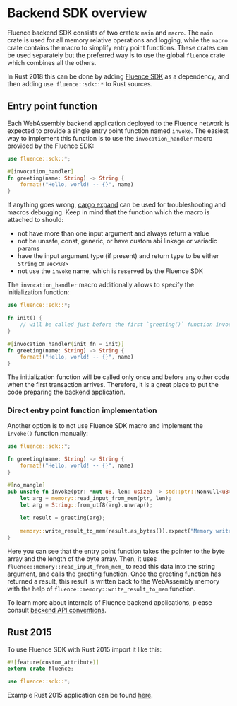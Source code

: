 # Backend SDK overview

Fluence backend SDK consists of two crates: `main` and `macro`. The `main` crate is used for all memory relative operations and logging, while the `macro` crate contains the macro to simplify entry point functions. These crates can be used separately but the preferred way is to use the global `fluence` crate which combines all the others. 

In Rust 2018 this can be done by adding [Fluence SDK](https://crates.io/crates/fluence) as a dependency, and then adding `use fluence::sdk::*` to Rust sources.

## Entry point function

Each WebAssembly backend application deployed to the Fluence network is expected to provide a single entry point function named `invoke`. The easiest way to implement this function is to use the `invocation_handler` macro provided by the Fluence SDK:

```Rust
use fluence::sdk::*;

#[invocation_handler]
fn greeting(name: String) -> String {
    format!("Hello, world! -- {}", name)
}
```

If anything goes wrong, [cargo expand](https://github.com/dtolnay/cargo-expand) can be used for troubleshooting and macros debugging.  Keep in mind that the function which the macro is attached to should:

- not have more than one input argument and always return a value 
- not be unsafe, const, generic, or have custom abi linkage or variadic params
- have the input argument type (if present) and return type to be either `String` or `Vec<u8>`
- not use the `invoke` name, which is reserved by the Fluence SDK

The `invocation_handler` macro additionally allows to specify the initialization function:

```Rust
use fluence::sdk::*;

fn init() {
    // will be called just before the first `greeting()` function invocation
}

#[invocation_handler(init_fn = init)]
fn greeting(name: String) -> String {
    format!("Hello, world! -- {}", name)
}
```

The initialization function will be called only once and before any other code when the first transaction arrives. Therefore, it is a great place to put the code preparing the backend application.

### Direct entry point function implementation

Another option is to not use Fluence SDK macro and implement the `invoke()` function manually:

```Rust
use fluence::sdk::*;

fn greeting(name: String) -> String {
    format!("Hello, world! -- {}", name)
}

#[no_mangle]
pub unsafe fn invoke(ptr: *mut u8, len: usize) -> std::ptr::NonNull<u8> {
    let arg = memory::read_input_from_mem(ptr, len);
    let arg = String::from_utf8(arg).unwrap();
    
    let result = greeting(arg);
      
    memory::write_result_to_mem(result.as_bytes()).expect("Memory write has failed")
}
```

Here you can see that the entry point function takes the pointer to the byte array and the length of the byte array. Then, it uses `fluence::memory::read_input_from_mem_` to read this data into the string argument, and calls the greeting function. Once the greeting function has returned a result, this result is written back to the WebAssembly memory with the help of `fluence::memory::write_result_to_mem` function.

To learn more about internals of Fluence backend applications, please consult [backend API conventions](./conventions.md).

## Rust 2015

To use Fluence SDK with Rust 2015 import it like this: 

```Rust
#![feature(custom_attribute)]
extern crate fluence;

use fluence::sdk::*;
```

Example Rust 2015 application can be found [here](https://github.com/fluencelabs/fluence/tree/master/vm/examples/hello-world2/app-2015).
